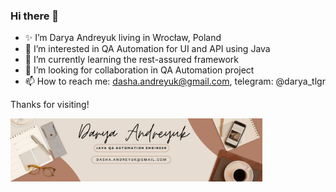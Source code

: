 ### Hi there 👋
- ✨ I’m Darya Andreyuk living in Wrocław, Poland
- 👀 I’m interested in QA Automation for UI and API using Java
- 🌱 I’m currently learning the rest-assured framework
- 💞️ I’m looking for collaboration in QA Automation project
- 📫 How to reach me: dasha.andreyuk@gmail.com, telegram: @darya_tlgr

Thanks for visiting!

<img src="White Minimalist Corporate Personal Profile LinkedIn Banner.png" width="80%">

<!---
😄 Pronouns: she, her
⚡ Fun fact: I love music quizes and creative writing

<!---
DaryaAndreyuk/DaryaAndreyuk is a ✨ special ✨ repository because its `README.md` (this file) appears on your GitHub profile.
You can click the Preview link to take a look at your changes.
--->
